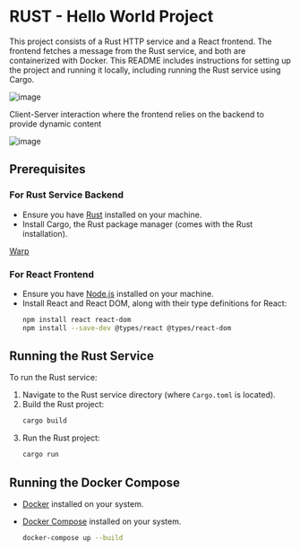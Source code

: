 # RUST - Hello World Project

This project consists of a Rust HTTP service and a React frontend. The frontend fetches a message from the Rust service, and both are containerized with Docker. This README includes instructions for setting up the project and running it locally, including running the Rust service using Cargo.

![image](https://github.com/user-attachments/assets/900a75b1-fe2f-460a-a8a2-4a04a377c105)

Client-Server interaction where the frontend relies on the backend to provide dynamic content

![image](https://github.com/user-attachments/assets/9d28f272-7be8-4c70-83b6-867afc6c46c6)

## Prerequisites

### For Rust Service Backend

- Ensure you have [Rust](https://www.rust-lang.org/tools/install) installed on your machine.
- Install Cargo, the Rust package manager (comes with the Rust installation).

[Warp](https://github.com/seanmonstar/warp)

### For React Frontend

- Ensure you have [Node.js](https://nodejs.org/) installed on your machine.
- Install React and React DOM, along with their type definitions for React:
  ```bash
  npm install react react-dom
  npm install --save-dev @types/react @types/react-dom

## Running the Rust Service

To run the Rust service:

1. Navigate to the Rust service directory (where `Cargo.toml` is located).
2. Build the Rust project:
   ```bash
   cargo build
3. Run the Rust project:
   ```bash
   cargo run

## Running the Docker Compose

- [Docker](https://www.docker.com/get-started) installed on your system.
- [Docker Compose](https://docs.docker.com/compose/install/) installed on your system.

   ```bash
   docker-compose up --build




